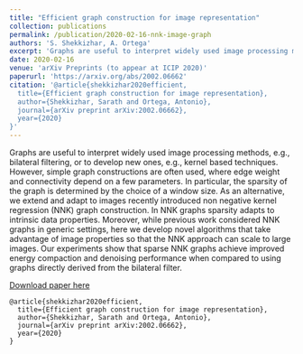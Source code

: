 ```yaml
---
title: "Efficient graph construction for image representation"
collection: publications
permalink: /publication/2020-02-16-nnk-image-graph
authors: 'S. Shekkizhar, A. Ortega'
excerpt: 'Graphs are useful to interpret widely used image processing methods, e.g., bilateral filtering, or to develop new ones, e.g., kernel based techniques. However, simple graph constructions are often used, where edge weight and connectivity depend on a few parameters. In particular, the sparsity of the graph is determined by the choice of a window size.'
date: 2020-02-16
venue: 'arXiv Preprints (to appear at ICIP 2020)'
paperurl: 'https://arxiv.org/abs/2002.06662'
citation: '@article{shekkizhar2020efficient,
  title={Efficient graph construction for image representation},
  author={Shekkizhar, Sarath and Ortega, Antonio},
  journal={arXiv preprint arXiv:2002.06662},
  year={2020}
}'
---
```

Graphs are useful to interpret widely used image processing methods, e.g., bilateral filtering, or to develop new ones, e.g., kernel based techniques. However, simple graph constructions are often used, where edge weight and connectivity depend on a few parameters. In particular, the sparsity of the graph is determined by the choice of a window size. As an alternative, we extend and adapt to images recently introduced non negative kernel regression (NNK) graph construction. In NNK graphs sparsity adapts to intrinsic data properties. Moreover, while previous work considered NNK graphs in generic settings, here we develop novel algorithms that take advantage of image properties so that the NNK approach can scale to large images. Our experiments show that sparse NNK graphs achieve improved energy compaction and denoising performance when compared to using graphs directly derived from the bilateral filter. 

[Download paper here](https://arxiv.org/abs/2002.06662)
```
@article{shekkizhar2020efficient,
  title={Efficient graph construction for image representation},
  author={Shekkizhar, Sarath and Ortega, Antonio},
  journal={arXiv preprint arXiv:2002.06662},
  year={2020}
}
```